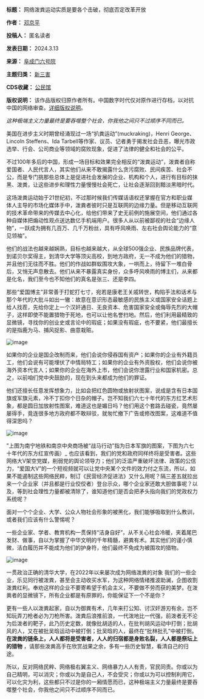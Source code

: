

**标题：** 网络泼粪运动实质是要各个击破，彻底否定改革开放  

**作者：** [邓京平](https://chinadigitaltimes.net/space/阜成门六号院)  

**投稿人：** 匿名读者  

**发表日期：** 2024.3.13  

**来源：** [阜成门六号院](https://web.archive.org/web/https://mp.weixin.qq.com/s/L-kkD-3n2rU8_JRPocxCDw)  

**主题归类：** [新三害](https://chinadigitaltimes.net/space/新三害)  

**CDS收藏：** [公民馆](https://chinadigitaltimes.net/space/%E5%85%AC%E6%B0%91%E9%A6%86)  

**版权说明：** 该作品版权归原作者所有。中国数字时代仅对原作进行存档，以对抗中国的网络审查。[详细版权说明](https://chinadigitaltimes.net/chinese/copyright)。


*这种极端主义力量最终是要吞噬整个社会，你我他之间只不过顺序不同而已。*


美国在进步主义时期曾经涌现过一场“扒粪运动”(muckraking)，Henri George、Lincoln Steffens、Ida Tarbell等作家、议员、记者勇于揭发社会丑恶，曝光市政选举、行会、公司商业等领域的腐败现象，促进了法律的健全和社会的公平。


不过100年多后的中国，形成一场目标和效果完全相反的“泼粪运动”，泼粪者自称爱国者、人民代言人，其实他们从来不敢揭露什么贪污腐败、民间疾苦、社会不公，而是专门挑那些总体上是促进社会发展的企业、机构和个人，进行有目标的抹黑、泼粪，让这些进步和理性力量慢慢社会死亡，让社会逐渐回到黯淡黑暗时代。


这场泼粪运动始于21世纪初，不过那时候我们传媒话语权还掌握在官方和职业媒体人主导的市场化媒体手中，泼粪者彼时只是互联网的边缘力量。但是移动互联网的技术革命带来的传媒去中心化，给他们带来了史无前例的施展空间，他们通过各种自媒体把煽动性观点送达数亿手机端用户。很多人从以前被鄙视的社会“边缘人物”，一跃成为拥有几百万、几千万粉丝，具有呼风唤雨、左右社会舆论能力的“意见领袖”。


他们的战法也越来越娴熟，目标也越来越大，从全球500强企业、民族品牌代表，到诺贝尔奖得主，到清华大学等顶尖高校，到地方政府，无一不成为他们的猎物，并且他们无往而不胜。他们的作战如群蚁围攻大象，一哄而上，待留下一堆白骨后，又悄无声息散去。他们从来不暴露真实身份，众多呼风唤雨的博主们，从来都是化名，我们至今也不知他们的真名是张三、还是李四。


那些“爱国博主”非常善于打蛇打七寸，宛若是康老王关戚转世，构陷手法和话术与那个年代的大批斗如出一辙：故意在意识形态最敏感的民族主义或国家安全话题上给人找茬，先给你定上一个汉奸通日、无良资本、危害国家安全或侮辱先烈的大帽子，这样即使不能置猎物于死地，也可以让他名誉扫地。然后，他们利用最精致的显微镜，寻找你的创业史或言论中的瑕疵；如果没有瑕疵，也不要紧，他们最擅长的是指鹿为马、捕风捉影、曲意栽赃。


![image](https://keep.cdt.media/assets/images/2/8/28007b8c/8ec9e892.jpeg)


如果你的企业是国企改制而来，他们会说你侵吞国有资产；如果你的企业有外籍员工，他们会说有可能埋伏了中情局特工；如果你的企业有外资股权，他们会说你被海外资本代言人；如果你的企业在海外上市，他们会说你泄露行业和国家机密。总之，以前咱们党中央鼓励的，现在到头来都成为他们的罪证。


他们还擅长任意发挥想象力，比如会把红色圆物或放射状图案，说成是含有日本国旗或军旗元素，冷不丁扣你个日杂的帽子。岂不知我们六七十年代的东方红艺术形象，都是圆日加放射性图案，难道这也是媚日吗？他们用这个套路去碰瓷，竟然屡屡得手，竟连很多地方政府都不敢辩驳，就匆忙撤下广告或修改图案，这难道不值得深思吗？


![image](https://keep.cdt.media/assets/images/2/8/28007b8c/9998f1d1.jpeg)


”上图为南宁地铁和南京中央商场被“战马行动”指为日本军旗的图案，下图为六七十年代的东方红宣传画）\_
也应该看到，我们的党和政府同样终将是受害者。这些网络大V架空党媒，削弱党的舆论领导力；他们的泛滥严重破坏法律、政策的公信力，“爱国大V”的一个短视频就可以让党中央某个文件的效力付之东流，所以，如果不能遏制这些网络民粹，制订《民营经济促进法》又什么用呢？隔三差五就拉出来一个企业家（并且都是行业佼佼者）登台示众，哪个企业家还敢大胆做事呢？以及，等到社会理性力量都被清除了，谁知道他们是否会把矛头指向我们的党政权力系统呢？


面对一个个企业、大学、公众人物社会形象的被黑化，我们能够吸取到什么教训，或者我们应该有什么警惕呢？


一些企业家、学者、教育机构一贯保持“洁身自好”，从不关心社会冷暖，夹着尾巴发财、做事，自以为掌握了中华文明的千年精髓，避粪有术。其实他们的谨小慎微，洁白履历并不能成为他们的护身符，他们最终不免成为被围攻的猎物。


![image](https://keep.cdt.media/assets/images/2/8/28007b8c/e70c637e.jpeg)


一贯政治正确的清华大学，在2022年以来屡次成为网络泼粪的对象
我们的一些企业，乐见同行被泼粪，甚至会主动收买水军，为这种网络情绪推波助澜，企图收割泼粪红利。奉劝这样的企业不要寄希望于机会主义，不要做不劳而获的美梦。在泼粪者的显微镜下，所有企业都是有原罪的，你能保证下一个不是你？


更有一些人以泼粪起家，自以为御粪有术，几年来打公知、讨汉奸游刃有余，岂不知玩弄刀枪者必为刀枪所害。泼粪后浪推前浪，一代泼地比一代强，前泼者无不沦为后泼者的靶子，此乃历史定数，就像批胡适的人，在批判胡风运动中打倒；批胡风的人，又在被批吴晗运动中被打倒；批吴晗的人，最终在“批林批孔”中被打倒。**在泼粪的链条上，人人都将是受害者，人人的归宿都是身败名裂，人人都是祭坛上的猎物** ，请那些泼粪高手在欣赏战果之余，多有一些历史智慧，看清自己的归途。


所以，反对网络民粹、网络极右翼主义、网络暴力人人有责，官民同责。你或以为自己精明，可以消灾；你或以为是自己人，不会受灾；你或以为可以控制利用它，可以化灾为利，这些都只不过是你的一厢情愿而已，这种极端主义力量最终是要吞噬整个社会，你我他之间只不过顺序不同而已。

